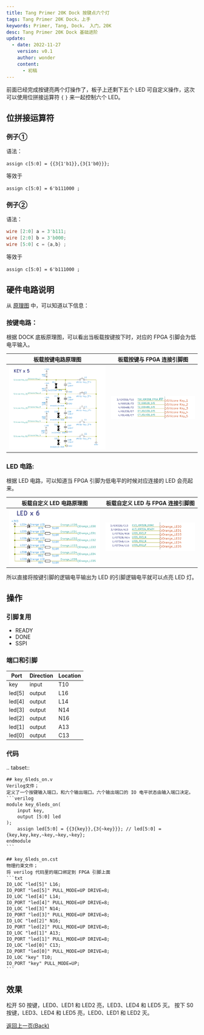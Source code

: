 ```yaml
---
title: Tang Primer 20K Dock 按键点六个灯
tags: Tang Primer 20K Dock，上手
keywords: Primer, Tang, Dock， 入门，20K
desc: Tang Primer 20K Dock 基础进阶
update:
  - date: 2022-11-27
    version: v0.1
    author: wonder
    content:
      - 初稿
---
```


前面已经完成按键亮两个灯操作了，板子上还剩下五个 LED 可自定义操作，这次可以使用位拼接运算符 `{` `}` 来一起控制六个 LED。

## 位拼接运算符

### 例子①

语法：

`assign c[5:0] = {{3{1'b1}},{3{1'b0}}};`

等效于 

`assign c[5:0] = 6'b111000 ;`

### 例子②

语法：

```verilog
wire [2:0] a = 3'b111;
wire [2:0] b = 3'b000;
wire [5:0] c = {a,b} ;
```

等效于 

`assign c[5:0] = 6'b111000 ;`

## 硬件电路说明

从 [原理图](https://dl.sipeed.com/shareURL/TANG/Primer_20K/02_Schematic) 中，可以知道以下信息：

### 按键电路：

根据 DOCK 底板原理图，可以看出当板载按键按下时，对应的 FPGA 引脚会为低电平输入。

| 板载按键电路原理图 | 板载按键与 FPGA 连接引脚图 |
|---|---|
| ![key_schematic](./assets/key_led_on/key_schematic.png)| ![key_pin](./assets/key_led_on/key_pin.png) |

### LED 电路:

根据 LED 电路，可以知道当 FPGA 引脚为低电平的时候对应连接的 LED 会亮起来。

| 板载自定义 LED 电路原理图 | 板载自定义 LED 与 FPGA 连接引脚图 |
|---|---|
| ![key_schematic](./assets/key_led_on/led_schematic.png)| ![key_pin](./assets/key_led_on/led_pin.png) |

所以直接将按键引脚的逻辑电平输出为 LED 的引脚逻辑电平就可以点亮 LED 灯。

## 操作

### 引脚复用

- READY
- DONE
- SSPI

### 端口和引脚

| Port | Direction | Location |
| --- | --- | --- |
| key | input | T10 |
| led[5] | output | L16 |
| led[4] | output | L14 |
| led[3] | output | N14 |
| led[2] | output | N16 |
| led[1] | output | A13 |
| led[0] | output | C13 |

### 代码

.. tabset::

    ## key_6leds_on.v
    Verilog文件；
    定义了一个按键输入端口，和六个输出端口。六个输出端口的 IO 电平状态由输入端口决定。 
    ```verilog
    module key_6leds_on(
        input key,
        output [5:0] led
    );
        assign led[5:0] = {{3{key}},{3{~key}}}; // led[5:0] = {key,key,key,~key,~key,~key};
    endmodule
    ```

    ## key_6leds_on.cst
    物理约束文件；
    将 verilog 代码里的端口绑定到 FPGA 引脚上面
    ```txt
    IO_LOC "led[5]" L16;
    IO_PORT "led[5]" PULL_MODE=UP DRIVE=8;
    IO_LOC "led[4]" L14;
    IO_PORT "led[4]" PULL_MODE=UP DRIVE=8;
    IO_LOC "led[3]" N14;
    IO_PORT "led[3]" PULL_MODE=UP DRIVE=8;
    IO_LOC "led[2]" N16;
    IO_PORT "led[2]" PULL_MODE=UP DRIVE=8;
    IO_LOC "led[1]" A13;
    IO_PORT "led[1]" PULL_MODE=UP DRIVE=8;
    IO_LOC "led[0]" C13;
    IO_PORT "led[0]" PULL_MODE=UP DRIVE=8;
    IO_LOC "key" T10;
    IO_PORT "key" PULL_MODE=UP;
    ```

## 效果

松开 S0 按键，LED0、LED1 和 LED2 亮，LED3、LED4 和 LED5 灭。
按下 S0 按键，LED3、LED4 和 LED5 亮，LED0、LED1 和 LED2 灭。

<!-- |松开 S0 按键|按下 S0 按键|
|---|---|
|<img src="./assets/key_led_on/led_off.png" alt="led_off">|<img src="./assets/key_led_on/led_on.png" alt="led_on">| -->

<p id="back">
    <a href="#" onClick="javascript :history.back(-1);">返回上一页(Back)</a>
</p>
